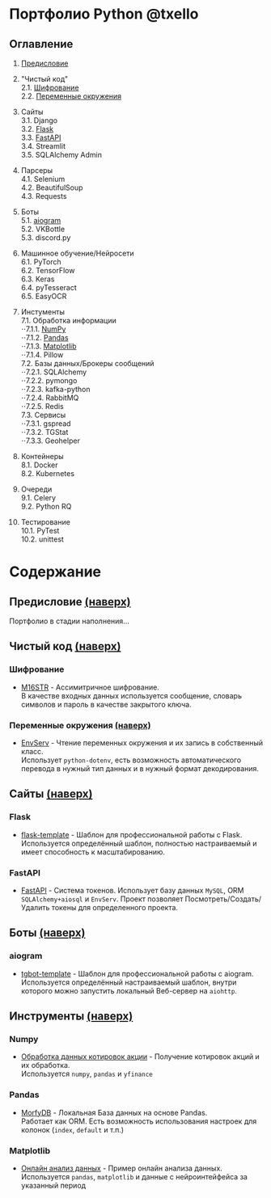 # Портфолио Python @txello

## Оглавление
1. [Предисловие](#предисловие-наверх)  

2. "Чистый код"  
   2.1. [Шифрование](#шифрование)  
   2.2. [Переменные окружения](#переменные-окружения)   
  
3. Сайты  
   3.1. Django  
   3.2. [Flask](#flask)   
   3.3. [FastAPI](#fastapi)   
   3.4. Streamlit   
   3.5. SQLAlchemy Admin   
  
4. Парсеры  
   4.1. Selenium  
   4.2. BeautifulSoup  
   4.3. Requests  
  
5. Боты  
   5.1. [aiogram](#aiogram)  
   5.2. VKBottle  
   5.3. discord.py  
  
6. Машинное обучение/Нейросети  
   6.1. PyTorch  
   6.2. TensorFlow  
   6.3. Keras  
   6.4. pyTesseract  
   6.5. EasyOCR  
  
7. Инстументы  
   7.1. Обработка информации  
       ⋅⋅7.1.1. [NumPy](#numpy)  
       ⋅⋅7.1.2. [Pandas](#pandas)  
       ⋅⋅7.1.3. [Matplotlib](#matplotlib)  
       ⋅⋅7.1.4. Pillow  
   7.2. Базы данных/Брокеры сообщений  
       ⋅⋅7.2.1. SQLAlchemy  
       ⋅⋅7.2.2. pymongo  
       ⋅⋅7.2.3. kafka-python  
       ⋅⋅7.2.4. RabbitMQ  
       ⋅⋅7.2.5. Redis  
   7.3. Сервисы  
       ⋅⋅7.3.1. gspread  
       ⋅⋅7.3.2. TGStat  
       ⋅⋅7.3.3. Geohelper  
  
8. Контейнеры  
   8.1. Docker  
   8.2. Kubernetes   
  
9. Очереди  
   9.1. Celery  
   9.2. Python RQ  
  
10. Тестирование  
   10.1. PyTest  
   10.2. unittest




# Содержание

## Предисловие [(наверх)](#оглавление)
Портфолио в стадии наполнения...


## Чистый код [(наверх)](#оглавление)
### Шифрование
* [M16STR](https://github.com/txello/M16STR) - Ассимитричное шифрование.\
  В качестве входных данных используется сообщение, словарь символов и пароль в качестве закрытого ключа.

### Переменные окружения [(наверх)](#оглавление)
* [EnvServ](https://github.com/txello/EnvServ) - Чтение переменных окружения и их запись в собственный класс.\
  Использует `python-dotenv`, есть возможность автоматического перевода в нужный тип данных и в нужный формат декодирования.

## Сайты [(наверх)](#оглавление)
### Flask
* [flask-template](https://github.com/txello/flask-template) - Шаблон для профессиональной работы с Flask.\
  Используется определённый шаблон, полностью настраиваемый и имеет способность к масштабированию.

### FastAPI
* [FastAPI](https://github.com/txello/fastapi-portfolio_1) - Система токенов.
  Использует базу данных `MySQL`, ORM `SQLAlchemy+aiosql` и `EnvServ`. Проект позволяет Посмотреть/Создать/Удалить токены для определенного проекта.

## Боты [(наверх)](#оглавление)
### aiogram
* [tgbot-template](https://github.com/txello/tgbot-template) - Шаблон для профессиональной работы с aiogram.\
  Используется определённый настраиваемый шаблон, внутри которого можно запустить локальный Веб-сервер на `aiohttp`.

## Инструменты [(наверх)](#оглавление)
### Numpy
* [Обработка данных котировок акции](https://github.com/txello/portfolio_numpy_1) - Получение котировок акций и их обработка.\
  Используется `numpy`, `pandas` и `yfinance`
### Pandas
* [MorfyDB](https://github.com/txello/morfydb) - Локальная База данных на основе Pandas.\
  Работает как ORM. Есть возможность использования настроек для колонок (`index`, `default` и т.п.)

### Matplotlib
* [Онлайн анализ данных](https://github.com/txello/portfolio_matplotlib_1) - Пример онлайн анализа данных.\
  Используется `pandas`, `matplotlib` и данные с нейроинтейфейса за указанный период
